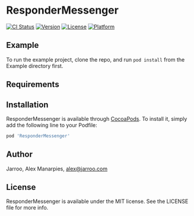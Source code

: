 # ResponderMessenger

[![CI Status](http://img.shields.io/travis/jarrroo/ResponderMessenger.svg?style=flat)](https://travis-ci.org/jarrroo/ResponderMessenger)
[![Version](https://img.shields.io/cocoapods/v/ResponderMessenger.svg?style=flat)](http://cocoapods.org/pods/ResponderMessenger)
[![License](https://img.shields.io/cocoapods/l/ResponderMessenger.svg?style=flat)](http://cocoapods.org/pods/ResponderMessenger)
[![Platform](https://img.shields.io/cocoapods/p/ResponderMessenger.svg?style=flat)](http://cocoapods.org/pods/ResponderMessenger)

## Example

To run the example project, clone the repo, and run `pod install` from the Example directory first.

## Requirements

## Installation

ResponderMessenger is available through [CocoaPods](http://cocoapods.org). To install
it, simply add the following line to your Podfile:

```ruby
pod 'ResponderMessenger'
```

## Author

Jarroo, Alex Manarpies, alex@jarroo.com

## License

ResponderMessenger is available under the MIT license. See the LICENSE file for more info.
